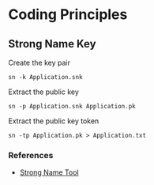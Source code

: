 Coding Principles
=================

Strong Name Key
---------------

Create the key pair

    sn -k Application.snk

Extract the public key

    sn -p Application.snk Application.pk

Extract the public key token

    sn -tp Application.pk > Application.txt

### References

+ [Strong Name Tool](http://msdn.microsoft.com/en-us/library/k5b5tt23.aspx)
